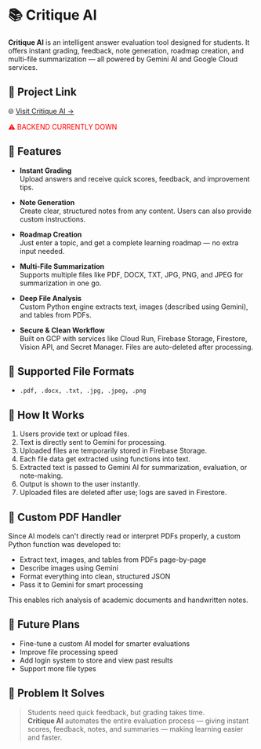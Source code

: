 # 📚 Critique AI

**Critique AI** is an intelligent answer evaluation tool designed for students. It offers instant grading, feedback, note generation,  roadmap creation, and multi-file summarization — all powered by Gemini AI and Google Cloud services.


## 🔗 Project Link
🌐 [Visit Critique AI →](https://critiqueai-01.vercel.app/)
<div style='color: red'>&#9888; BACKEND CURRENTLY DOWN</div>

## 🚀 Features

- **Instant Grading**  
  Upload answers and receive quick scores, feedback, and improvement tips.

- **Note Generation**  
  Create clear, structured notes from any content. Users can also provide custom instructions.

- **Roadmap Creation**  
  Just enter a topic, and get a complete learning roadmap — no extra input needed.

- **Multi-File Summarization**  
  Supports multiple files like PDF, DOCX, TXT, JPG, PNG, and JPEG for summarization in one go.

- **Deep File Analysis**  
  Custom Python engine extracts text, images (described using Gemini), and tables from PDFs.

- **Secure & Clean Workflow**  
  Built on GCP with services like Cloud Run, Firebase Storage, Firestore, Vision API, and Secret Manager. Files are auto-deleted after processing.



## 📂 Supported File Formats

- `.pdf, .docx, .txt, .jpg, .jpeg, .png`



## 🧠 How It Works

1. Users provide text or upload files.
2. Text is directly sent to Gemini for processing.
3. Uploaded files are temporarily stored in Firebase Storage.
4. Each file data get extracted using functions into text.
5. Extracted text is passed to Gemini AI for summarization, evaluation, or note-making.
6. Output is shown to the user instantly.
7. Uploaded files are deleted after use; logs are saved in Firestore.



## 🧩 Custom PDF Handler

Since AI models can't directly read or interpret PDFs properly, a custom Python function was developed to:

- Extract text, images, and tables from PDFs page-by-page
- Describe images using Gemini
- Format everything into clean, structured JSON
- Pass it to Gemini for smart processing

This enables rich analysis of academic documents and handwritten notes.



## 🌱 Future Plans

- Fine-tune a custom AI model for smarter evaluations
- Improve file processing speed
- Add login system to store and view past results
- Support more file types



## 🎯 Problem It Solves

> Students need quick feedback, but grading takes time.  
> **Critique AI** automates the entire evaluation process — giving instant scores, feedback, notes, and summaries — making learning easier and faster.

